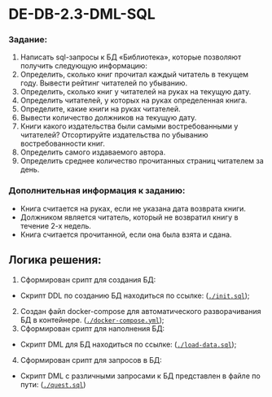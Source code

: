 # DE-DB-2.3-DML-SQL
### Задание:
1. Написать sql-запросы к БД «Библиотека», которые позволяют получить следующую информацию:
2. Определить, сколько книг прочитал каждый читатель в текущем году. Вывести рейтинг читателей по убыванию.
3. Определить, сколько книг у читателей на руках на текущую дату.
4. Определить читателей, у которых на руках определенная книга.
5. Определите, какие книги на руках читателей.
6. Вывести количество должников на текущую дату. 
7. Книги какого издательства были самыми востребованными у читателей? Отсортируйте издательства по убыванию востребованности книг.
8. Определить самого издаваемого автора.
9. Определить среднее количество прочитанных страниц читателем за день.
### Дополнительная информация к заданию:
- Книга считается на руках, если не указана дата возврата книги.
- Должником является читатель, который не возвратил книгу в течение 2-х недель.
- Книга считается прочитанной, если она была взята и сдана.
## Логика решения:
1. Сформирован срипт для создания БД:
- Скрипт DDL по созданию БД находиться по ссылке: (<code>[./init.sql](https://github.com/La-Haine-0/DE-DB-2.3-DML-SQL/blob/new-branch/ddl-init.sql)</code>);
2. Создан файл docker-compose для автоматического разворачивания БД в контейнере. (<code>[./docker-compose.yml](https://github.com/La-Haine-0/DE-DB-2.3-DML-SQL/blob/new-branch/docker-compose.yml)</code>);
3. Сформирован срипт для наполнения БД:
- Скрипт DML для БД находиться по ссылке: (<code>[./load-data.sql](https://github.com/La-Haine-0/DE-DB-2.3-DML-SQL/blob/new-branch/data.sql)</code>);
4. Сформирован срипт для запросов в БД:
- Скрипт DML c различными запросами к БД представлен в файле по пути: (<code>[./quest.sql](https://github.com/La-Haine-0/DE-DB-2.3-DML-SQL/blob/new-branch/quest.sql)</code>)